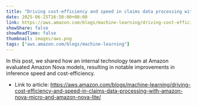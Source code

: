 ```yaml
---
title: "Driving cost-efficiency and speed in claims data processing with Amazon Nova Micro and Amazon Nova Lite"
date: 2025-06-25T16:50:00+00:00
link: https://aws.amazon.com/blogs/machine-learning/driving-cost-efficiency-and-speed-in-claims-data-processing-with-amazon-nova-micro-and-amazon-nova-lite/
showShare: false
showReadTime: false
thumbnail: images/aws.png
tags: ["aws.amazon.com/blogs/machine-learning"]
---
```

In this post, we shared how an internal technology team at Amazon evaluated Amazon Nova models, resulting in notable improvements in inference speed and cost-efficiency.

- Link to article: https://aws.amazon.com/blogs/machine-learning/driving-cost-efficiency-and-speed-in-claims-data-processing-with-amazon-nova-micro-and-amazon-nova-lite/